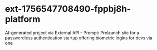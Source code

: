 # ext-1756547708490-fppbj8h-platform
AI-generated project via External API - Prompt: Prelaunch site for a passwordless authentication startup offering biometric logins for devs via one 
